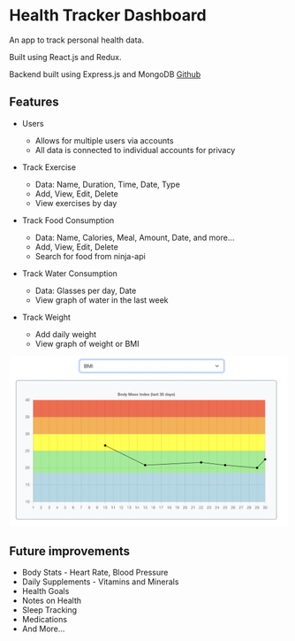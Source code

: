 # Health Tracker Dashboard

An app to track personal health data.

Built using React.js and Redux.

Backend built using Express.js and MongoDB [Github](https://github.com/blee2125/health-tracker-dashboard-backend)

## Features

* Users
    - Allows for multiple users via accounts
    - All data is connected to individual accounts for privacy

* Track Exercise
    - Data: Name, Duration, Time, Date, Type
    - Add, View, Edit, Delete
    - View exercises by day

* Track Food Consumption
    - Data: Name, Calories, Meal, Amount, Date, and more...
    - Add, View, Edit, Delete
    - Search for food from ninja-api

* Track Water Consumption
    - Data: Glasses per day, Date
    - View graph of water in the last week

* Track Weight
    - Add daily weight
    - View graph of weight or BMI

![bmigraph](https://github.com/blee2125/health-tracker-dashboard/blob/main/public/images/bmigraph.png)


## Future improvements

* Body Stats - Heart Rate, Blood Pressure
* Daily Supplements - Vitamins and Minerals
* Health Goals
* Notes on Health
* Sleep Tracking
* Medications
* And More...


